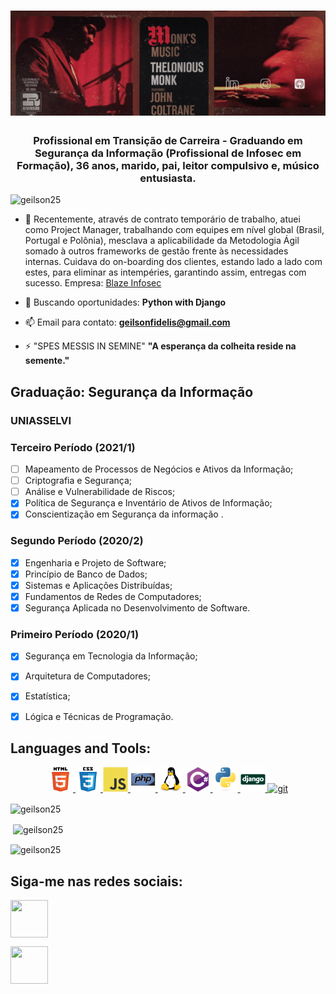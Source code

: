 <h1 align="center">
 <img src="gf.gif" />
</h1>

<h3 align="center">Profissional em Transição de Carreira - Graduando em Segurança da Informação (Profissional de Infosec em Formação), 36 anos, marido, pai, leitor compulsivo e, músico entusiasta.</h3>

<p align="left"> <img src="https://komarev.com/ghpvc/?username=geilson25&label=Profile%20views&color=0e75b6&style=flat" alt="geilson25" /> </p>

- 🔭 Recentemente, através de contrato temporário de trabalho, atuei como Project Manager, trabalhando com equipes em nível global (Brasil, Portugal e Polônia), mesclava a aplicabilidade da Metodologia Ágil somado à outros frameworks de gestão frente às necessidades internas. Cuidava do on-boarding dos clientes, estando lado a lado com estes, para eliminar as intempéries, garantindo assim, entregas com sucesso. Empresa: [Blaze Infosec](https://www.blazeinfosec.com/)

- 💬 Buscando oportunidades: **Python with Django**

- 📫 Email para contato: **geilsonfidelis@gmail.com**

- ⚡ "SPES MESSIS IN SEMINE" **"A esperança da colheita reside na semente."**

<h2 align="left"> Graduação: Segurança da Informação</h2>
<h3 align="left">UNIASSELVI</h3>

### Terceiro Período (2021/1)
- [ ] Mapeamento de Processos de Negócios e Ativos da Informação;
- [ ] Criptografia e Segurança;
- [ ] Análise e Vulnerabilidade de Riscos;
- [x] Política de Segurança e Inventário de Ativos de Informação; 
- [x] Conscientização em Segurança da informação .

### Segundo Período (2020/2)
- [x] Engenharia e Projeto de Software;
- [x] Princípio de Banco de Dados;
- [x] Sistemas e Aplicações Distribuídas;
- [x] Fundamentos de Redes de Computadores; 
- [x] Segurança Aplicada no Desenvolvimento de Software.

### Primeiro Período (2020/1)
- [x] Segurança em Tecnologia da Informação;
- [x] Arquitetura de Computadores;
- [x] Estatística; 
- [x] Lógica e Técnicas de Programação.
 

<h2 align="left">Languages and Tools:</h2>
 <p align="center">
  <a href="https://www.w3.org/html/" target="_blank"> <img src="https://raw.githubusercontent.com/devicons/devicon/master/icons/html5/html5-original-wordmark.svg" alt="html5" width="40" height="40"/> </a>
  <a href="https://www.w3schools.com/css/" target="_blank"> <img src="https://raw.githubusercontent.com/devicons/devicon/master/icons/css3/css3-original-wordmark.svg" alt="css3" width="40" height="40"/> </a>
  <a href="https://developer.mozilla.org/en-US/docs/Web/JavaScript" target="_blank"> <img src="https://raw.githubusercontent.com/devicons/devicon/master/icons/javascript/javascript-original.svg" alt="javascript" width="40" height="40"/> </a>
  <a href="https://www.php.net" target="_blank"> <img src="https://raw.githubusercontent.com/devicons/devicon/master/icons/php/php-original.svg" alt="php" width="40" height="40"/> </a>
  <a href="https://www.linux.org/" target="_blank"> <img src="https://raw.githubusercontent.com/devicons/devicon/master/icons/linux/linux-original.svg" alt="linux" width="40" height="40"/> </a> 
  <a href="https://www.w3schools.com/cs/" target="_blank"> <img src="https://raw.githubusercontent.com/devicons/devicon/master/icons/csharp/csharp-original.svg" alt="csharp" width="40" height="40"/> </a>
  <a href="https://www.python.org" target="_blank"> <img src="https://raw.githubusercontent.com/devicons/devicon/master/icons/python/python-original.svg" alt="python" width="40" height="40"/> </a>
  <a href="https://www.djangoproject.com/" target="_blank"> <img src="https://raw.githubusercontent.com/devicons/devicon/master/icons/django/django-original.svg" alt="django" width="40" height="40"/> </a> 
  <a href="https://git-scm.com/" target="_blank"> <img src="https://www.vectorlogo.zone/logos/git-scm/git-scm-icon.svg" alt="git" width="40" height="40"/> </a> 
 </p>


<p><img align="center" src="https://github-readme-stats.vercel.app/api/top-langs?username=geilson25&show_icons=true&locale=en&layout=compact" alt="geilson25" /></p>

<p>&nbsp;<img align="center" src="https://github-readme-stats.vercel.app/api?username=geilson25&show_icons=true&locale=en" alt="geilson25" /></p>

<p><img align="center" src="https://github-readme-streak-stats.herokuapp.com/?user=geilson25&" alt="geilson25" /></p>


<h2 align="left">Siga-me nas redes sociais:</h2>
<p align="left">
<a href="https://linkedin.com/in/www.linkedin.com/in/geilsonfidelis/" target="blank"><img align="center" src="https://image.flaticon.com/icons/png/512/174/174857.png" height="60" width="60" /></a>
 
<a href="https://www.instagram.com/geilsonfidelis/" target="blank"><img align="center" src="https://lh3.googleusercontent.com/proxy/m4NOOqFYVJeeV1ke0US_VP-D-QPqyoJ8LbAO32iLbMr1ISTw4a6yM5mPNhdVCSgGJ_7Vdar5sWpj4r455Sjm9aDyPp_rc1vo6xJjcw4w6YUtcxso3rexsrSEKS0lvDelzvzEh4dLfTAMNcyoO4dNcLFZezyaBGlbXe-FwKblt1A" height="60" width="60" /></a>
</p>
